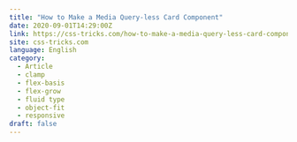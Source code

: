 ```yaml
---
title: "How to Make a Media Query-less Card Component"
date: 2020-09-01T14:29:00Z
link: https://css-tricks.com/how-to-make-a-media-query-less-card-component/?utm_medium=RSS&utm_source=news.12bit.vn
site: css-tricks.com
language: English
category:
  - Article
  - clamp
  - flex-basis
  - flex-grow
  - fluid type
  - object-fit
  - responsive
draft: false
---
```

